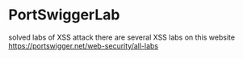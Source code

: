 # PortSwiggerLab
solved labs of XSS attack
 there are several XSS labs on this website https://portswigger.net/web-security/all-labs
